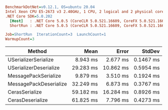 ``` ini

BenchmarkDotNet=v0.12.1, OS=ubuntu 20.04
Intel Xeon CPU E5-2673 v3 2.40GHz, 1 CPU, 2 logical and 2 physical cores
.NET Core SDK=5.0.202
  [Host]   : .NET Core 5.0.5 (CoreCLR 5.0.521.16609, CoreFX 5.0.521.16609), X64 RyuJIT
  ShortRun : .NET Core 5.0.5 (CoreCLR 5.0.521.16609, CoreFX 5.0.521.16609), X64 RyuJIT

Job=ShortRun  IterationCount=3  LaunchCount=1  
WarmupCount=3  

```
|                 Method |      Mean |     Error |    StdDev |
|----------------------- |----------:|----------:|----------:|
|   USerializerSerialize |  8.943 ms |  2.677 ms | 0.1467 ms |
| USerializerDeserialize | 29.283 ms | 10.862 ms | 0.5954 ms |
|   MessagePackSerialize |  9.879 ms |  3.510 ms | 0.1924 ms |
| MessagePackDeserialize | 32.249 ms |  6.873 ms | 0.3767 ms |
|         CerasSerialize | 59.182 ms | 16.284 ms | 0.8926 ms |
|       CerasDeserialize | 61.825 ms |  7.796 ms | 0.4273 ms |
